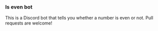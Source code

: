 ### Is even bot

This is a Discord bot that tells you whether a number is even or not.
Pull requests are welcome!
